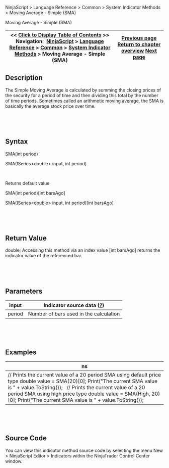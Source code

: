 ﻿


NinjaScript \> Language Reference \> Common \> System Indicator Methods \> Moving Average \- Simple (SMA)






















Moving Average \- Simple (SMA)







| \<\< [Click to Display Table of Contents](moving_average_-_simple_sma.md) \>\> **Navigation:**     [NinjaScript](ninjascript.md) \> [Language Reference](language_reference_wip.md) \> [Common](common.md) \> [System Indicator Methods](indicators.md) \> Moving Average \- Simple (SMA) | [Previous page](moving_average_-_mesa_adaptive.md) [Return to chapter overview](indicators.md) [Next page](moving_average_-_t3_t3.md) |
| --- | --- |











## Description


The Simple Moving Average is calculated by summing the closing prices of the security for a period of time and then dividing this total by the number of time periods. Sometimes called an arithmetic moving average, the SMA is basically the average stock price over time.


 


 


## Syntax


SMA(int period)  

SMA(ISeries\<double\> input, int period)


 


Returns default value  

SMA(int period)\[int barsAgo]  

SMA(ISeries\<double\> input, int period)\[int barsAgo]


 


 


## Return Value


double; Accessing this method via an index value \[int barsAgo] returns the indicator value of the referenced bar.


 


 


## Parameters




| input | Indicator source data ([?](valid_input_data_for_indicator.md)) |
| --- | --- |
| period | Number of bars used in the calculation |



 


 


## Examples




| ns |
| --- |
| // Prints the current value of a 20 period SMA using default price type double value \= SMA(20)\[0]; Print("The current SMA value is " \+ value.ToString());   // Prints the current value of a 20 period SMA using high price type double value \= SMA(High, 20)\[0]; Print("The current SMA value is " \+ value.ToString()); |



 


 


## Source Code


You can view this indicator method source code by selecting the menu New \> NinjaScript Editor \> Indicators within the NinjaTrader Control Center window.








